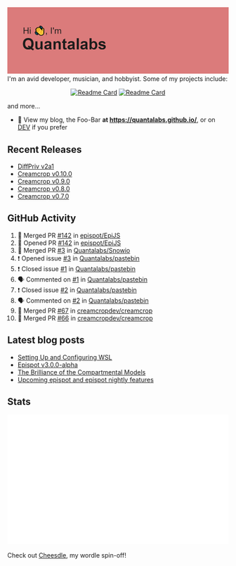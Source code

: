 <img src="header.png">
I'm an avid developer, musician, and hobbyist. Some of my projects include:
<p align='center'><a href="https://github.com/Quantalabs/EpiJS"><img src="https://github-readme-stats.vercel.app/api/pin/?username=epispot&amp;repo=EpiJS" alt="Readme Card"></a>
<a href="https://github.com/Quantalabs/NCOVDashboard"><img src="https://github-readme-stats.vercel.app/api/pin/?username=Quantalabs&amp;repo=NCOVDashboard" alt="Readme Card"></a></p>


and more...

- 📜 View my blog, the Foo-Bar **at https://quantalabs.github.io/**, or on [DEV](https://dev.to/Quantalabs) if you prefer

## Recent Releases
- [DiffPriv v2a1](https://github.com/Quantalabs/DiffPriv/releases/tag/v2.0.0-alpha1)
- [Creamcrop v0.10.0](https://github.com/creamcropdev/creamcrop/releases/tag/v0.10.0)
- [Creamcrop v0.9.0](https://github.com/creamcropdev/creamcrop/releases/tag/v0.9.0)
- [Creamcrop v0.8.0](https://github.com/creamcropdev/creamcrop/releases/tag/v0.8.0)
- [Creamcrop v0.7.0](https://github.com/creamcropdev/creamcrop/releases/tag/v0.7.0)

## GitHub Activity
<!--START_SECTION:activity-->
1. 🎉 Merged PR [#142](https://github.com/epispot/EpiJS/pull/142) in [epispot/EpiJS](https://github.com/epispot/EpiJS)
2. 💪 Opened PR [#142](https://github.com/epispot/EpiJS/pull/142) in [epispot/EpiJS](https://github.com/epispot/EpiJS)
3. 🎉 Merged PR [#3](https://github.com/Quantalabs/Snowio/pull/3) in [Quantalabs/Snowio](https://github.com/Quantalabs/Snowio)
4. ❗️ Opened issue [#3](https://github.com/Quantalabs/pastebin/issues/3) in [Quantalabs/pastebin](https://github.com/Quantalabs/pastebin)
5. ❗️ Closed issue [#1](https://github.com/Quantalabs/pastebin/issues/1) in [Quantalabs/pastebin](https://github.com/Quantalabs/pastebin)
6. 🗣 Commented on [#1](https://github.com/Quantalabs/pastebin/issues/1) in [Quantalabs/pastebin](https://github.com/Quantalabs/pastebin)
7. ❗️ Closed issue [#2](https://github.com/Quantalabs/pastebin/issues/2) in [Quantalabs/pastebin](https://github.com/Quantalabs/pastebin)
8. 🗣 Commented on [#2](https://github.com/Quantalabs/pastebin/issues/2) in [Quantalabs/pastebin](https://github.com/Quantalabs/pastebin)
9. 🎉 Merged PR [#67](https://github.com/creamcropdev/creamcrop/pull/67) in [creamcropdev/creamcrop](https://github.com/creamcropdev/creamcrop)
10. 🎉 Merged PR [#66](https://github.com/creamcropdev/creamcrop/pull/66) in [creamcropdev/creamcrop](https://github.com/creamcropdev/creamcrop)
<!--END_SECTION:activity-->

## Latest blog posts
<!-- BLOG-POST-LIST:START -->
- [Setting Up and Configuring WSL](https://dev.to/quantalabs/setting-up-and-configuring-wsl-392c)
- [Epispot v3.0.0-alpha](https://dev.to/epispot/epispot-v3-0-0-alpha-5heh)
- [The Brilliance of the Compartmental Models](https://dev.to/quantalabs/the-brilliance-of-the-compartmental-models-1j99)
- [Upcoming epispot and epispot nightly features](https://dev.to/epispot/upcoming-epispot-and-epispot-nightly-features-52ep)
<!-- BLOG-POST-LIST:END -->


## Stats
<p align="center"><img src="https://github.com/Quantalabs/github-stats/raw/master/generated/languages.svg" alt="Language Stats"><br>

Check out [Cheesdle](https://cheesdle.vercel.app), my wordle spin-off!
